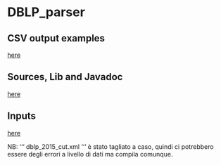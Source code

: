 # DBLP_parser

## CSV output examples
[here](https://polimi365-my.sharepoint.com/:f:/g/personal/10669287_polimi_it/EklWqHLKpF9HpmOlPRYrcn8B9rGf6gU43PQi_nXDMFDbFg?e=5ECOP4)

## Sources, Lib and Javadoc 
[here](https://polimi365-my.sharepoint.com/:f:/g/personal/10669287_polimi_it/Es2UUFbDQrZLsSVJ-I4nBW8BRy71Mcb1BubauFd3X2KC9Q?e=5oHncW)

## Inputs 
[here](https://polimi365-my.sharepoint.com/:f:/g/personal/10669287_polimi_it/EqgdVVaB5NhGncXjMW6NudoBjouwLLTXhpZmn6y1zS7D1A?e=LCsFw9)

NB: ‘‘‘ dblp_2015_cut.xml ‘‘‘ è stato tagliato a caso, quindi ci potrebbero essere degli errori a livello di dati ma compila comunque.
